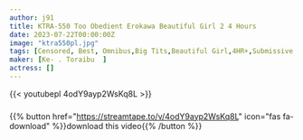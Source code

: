 ```yaml
---
author: j91
title: KTRA-550 Too Obedient Erokawa Beautiful Girl 2 4 Hours
date: 2023-07-22T00:00:00Z
image: "ktra550pl.jpg"
tags: [Censored, Best, Omnibus,Big Tits,Beautiful Girl,4HR+,Submissive Woman	]
maker: [Ke- . Toraibu  ]
actress: []
---
```



{{< youtubepl 4odY9ayp2WsKq8L >}}
###

{{% button href="https://streamtape.to/v/4odY9ayp2WsKq8L" icon="fas fa-download" %}}download this video{{% /button %}}
